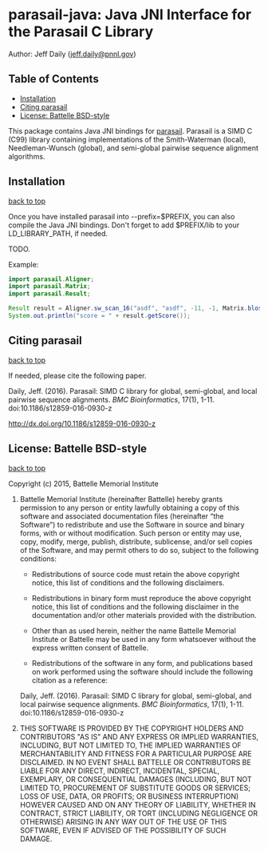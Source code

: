 # parasail-java: Java JNI Interface for the Parasail C Library

Author: Jeff Daily (jeff.daily@pnnl.gov)

## Table of Contents

  * [Installation](#installation)
  * [Citing parasail](#citing-parasail)
  * [License: Battelle BSD\-style](#license-battelle-bsd-style)

This package contains Java JNI bindings for [parasail](https://github.com/jeffdaily/parasail). Parasail is a SIMD C (C99) library containing implementations of the Smith-Waterman (local), Needleman-Wunsch (global), and semi-global pairwise sequence alignment algorithms.  

## Installation

[back to top]

Once you have installed parasail into --prefix=$PREFIX, you can also
compile the Java JNI bindings.  Don't forget to add $PREFIX/lib to your LD_LIBRARY_PATH, if needed.

TODO.

Example:

```java
import parasail.Aligner;
import parasail.Matrix;
import parasail.Result;

Result result = Aligner.sw_scan_16("asdf", "asdf", -11, -1, Matrix.blosum62);
System.out.println("score = " + result.getScore());
```

## Citing parasail

[back to top]

If needed, please cite the following paper.

Daily, Jeff. (2016). Parasail: SIMD C library for global, semi-global,
and local pairwise sequence alignments. *BMC Bioinformatics*, 17(1), 1-11.
doi:10.1186/s12859-016-0930-z

http://dx.doi.org/10.1186/s12859-016-0930-z

## License: Battelle BSD-style

[back to top]

Copyright (c) 2015, Battelle Memorial Institute

1.  Battelle Memorial Institute (hereinafter Battelle) hereby grants
    permission to any person or entity lawfully obtaining a copy of this
    software and associated documentation files (hereinafter “the
    Software”) to redistribute and use the Software in source and binary
    forms, with or without modification.  Such person or entity may use,
    copy, modify, merge, publish, distribute, sublicense, and/or sell
    copies of the Software, and may permit others to do so, subject to
    the following conditions:

    - Redistributions of source code must retain the above copyright
      notice, this list of conditions and the following disclaimers.

    - Redistributions in binary form must reproduce the above copyright
      notice, this list of conditions and the following disclaimer in
      the documentation and/or other materials provided with the
      distribution.

    - Other than as used herein, neither the name Battelle Memorial
      Institute or Battelle may be used in any form whatsoever without
      the express written consent of Battelle.

    - Redistributions of the software in any form, and publications
      based on work performed using the software should include the
      following citation as a reference:

    Daily, Jeff. (2016). Parasail: SIMD C library for global,
    semi-global, and local pairwise sequence alignments. *BMC
    Bioinformatics*, 17(1), 1-11.  doi:10.1186/s12859-016-0930-z

2.  THIS SOFTWARE IS PROVIDED BY THE COPYRIGHT HOLDERS AND CONTRIBUTORS
    "AS IS" AND ANY EXPRESS OR IMPLIED WARRANTIES, INCLUDING, BUT NOT
    LIMITED TO, THE IMPLIED WARRANTIES OF MERCHANTABILITY AND FITNESS
    FOR A PARTICULAR PURPOSE ARE DISCLAIMED. IN NO EVENT SHALL BATTELLE
    OR CONTRIBUTORS BE LIABLE FOR ANY DIRECT, INDIRECT, INCIDENTAL,
    SPECIAL, EXEMPLARY, OR CONSEQUENTIAL DAMAGES (INCLUDING, BUT NOT
    LIMITED TO, PROCUREMENT OF SUBSTITUTE GOODS OR SERVICES; LOSS OF
    USE, DATA, OR PROFITS; OR BUSINESS INTERRUPTION) HOWEVER CAUSED AND
    ON ANY THEORY OF LIABILITY, WHETHER IN CONTRACT, STRICT LIABILITY,
    OR TORT (INCLUDING NEGLIGENCE OR OTHERWISE) ARISING IN ANY WAY OUT
    OF THE USE OF THIS SOFTWARE, EVEN IF ADVISED OF THE POSSIBILITY OF
    SUCH DAMAGE.

[back to top]: #parasail-pairwise-sequence-alignment-library
